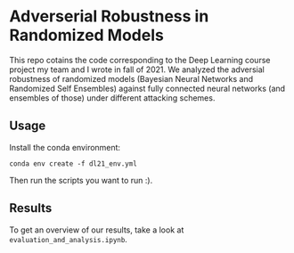 # Adverserial Robustness in Randomized Models
This repo cotains the code corresponding to the Deep Learning course project my team and I wrote in fall of 2021. We analyzed the adversial robustness of randomized models (Bayesian Neural Networks and Randomized Self Ensembles) against fully connected neural networks (and ensembles of those) under different attacking schemes.

## Usage
Install the conda environment:
```
conda env create -f dl21_env.yml
```
Then run the scripts you want to run :).

## Results
To get an overview of our results, take a look at `evaluation_and_analysis.ipynb`.